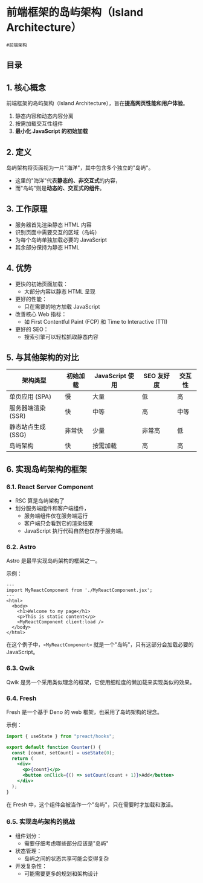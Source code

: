 
# 前端框架的岛屿架构（Island Architecture）

`#前端架构` 


## 目录
<!-- toc -->
 ## 1. 核心概念 

前端框架的岛屿架构（Island Architecture），旨在**提高网页性能和用户体验**。

1. 静态内容和动态内容分离
2. 按需加载交互性组件
3. **最小化 JavaScript 的初始加载**

## 2. 定义

岛屿架构将页面视为一片"海洋"，其中包含多个独立的"岛屿"。
- 这里的"海洋"代表**静态的、非交互式**的内容，
- 而"岛屿"则是**动态的、交互式的组件**。

## 3. 工作原理

- 服务器首先渲染静态 HTML 内容
- 识别页面中需要交互的区域（岛屿）
- 为每个岛屿单独加载必要的 JavaScript
- 其余部分保持为静态 HTML

## 4. 优势

- 更快的初始页面加载：
	- 大部分内容以静态 HTML 呈现
- 更好的性能：
	- 只在需要的地方加载 JavaScript
- 改善核心 Web 指标：
	- 如 First Contentful Paint (FCP) 和 Time to Interactive (TTI)
- 更好的 SEO：
	- 搜索引擎可以轻松抓取静态内容

## 5. 与其他架构的对比

| 架构类型         | 初始加载 | JavaScript 使用 | SEO 友好度 | 交互性 |
| ------------ | ---- | ------------- | ------- | --- |
| 单页应用 (SPA)   | 慢    | 大量            | 低       | 高   |
| 服务器端渲染 (SSR) | 快    | 中等            | 高       | 中等  |
| 静态站点生成 (SSG) | 非常快  | 少量            | 非常高     | 低   |
| 岛屿架构         | 快    | 按需加载          | 高       | 高   |

## 6. 实现岛屿架构的框架

### 6.1. React Server Component

- RSC 算是岛屿架构了
- 划分服务端组件和客户端组件，
	- 服务端组件仅在服务端运行
	- 客户端只会看到它的渲染结果
	- JavaScript 执行代码自然也仅存于服务端。

### 6.2. Astro

Astro 是最早实现岛屿架构的框架之一。

示例：

```vue hl:8
---
import MyReactComponent from './MyReactComponent.jsx';
---
<html>
  <body>
    <h1>Welcome to my page</h1>
    <p>This is static content</p>
    <MyReactComponent client:load />
  </body>
</html>
```

在这个例子中，`<MyReactComponent>` 就是一个"岛屿"，只有这部分会加载必要的 JavaScript。

### 6.3. Qwik

Qwik 是另一个采用类似理念的框架，它使用细粒度的懒加载来实现类似的效果。

### 6.4. Fresh

Fresh 是一个基于 Deno 的 web 框架，也采用了岛屿架构的理念。

示例：

```jsx
import { useState } from "preact/hooks";

export default function Counter() {
  const [count, setCount] = useState(0);
  return (
    <div>
      <p>{count}</p>
      <button onClick={() => setCount(count + 1)}>Add</button>
    </div>
  );
}
```

在 Fresh 中，这个组件会被当作一个"岛屿"，只在需要时才加载和激活。

### 6.5. 实现岛屿架构的挑战

- 组件划分：
	- 需要仔细考虑哪些部分应该是"岛屿"
- 状态管理：
	- 岛屿之间的状态共享可能会变得复杂
- 开发复杂性：
	- 可能需要更多的规划和架构设计

